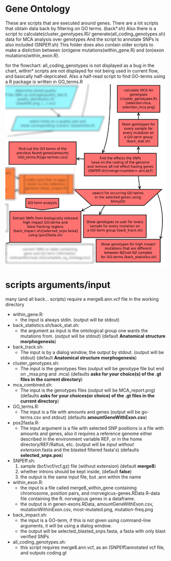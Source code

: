 # Gene Ontology
These are scripts that are executed around genes.
There are a lot scripts that obtain data back by filtering on GO terms. (back\*.sh)
Also there is a script to calculate(cluster_genotypes.R)/ generate(all_coding_genotypes.sh) data for MCA analysis over genotypes
And the script to annotate SNPs is also included (SNPEff.sh)
This folder does also contain older scripts to make a distiction between (on)gene mutations(within_gene.R) and (on)exon mutations(within_exon.R).

for the flowchart: all_coding_genotypes is not displayed as a bug in the chart, within\* scripts are not displayed for not being used in current flow, and basically half-depricated.
Also a half-read script to find GO-terms using a R package is written in GO_terms.R
![flowchart](../../doc/flowchart/geneOntology.png?raw=true)

# scripts arguments/input
many (and all back... scripts) require a merge8.ann.vcf file in the working directory
- within_gene.R:
  - the input is always stdin. (output will be stdout)
- back_statistics.sh/back_stat.sh:
  - the argument as input is the ontological group one wants the mutations from. (output will be stdout) (default **Anatomical structure morphogenesis**)
- back_track.sh:
  - The input is by a dialog window, the output by stdout. (output will be stdout) (default **Anatomical structure morphogenesis**)
- cluster_genotypes.sh:
  - The input is the genotypes files (output will be genotype file but end on _msa.png and .mca) (defaults **asks for your choice(s) of the .gt files in the current directory**)
- mca_combined.sh:
  - The input is the genotypes files (output will be MCA_report.png) (defaults **asks for your choices(or choice) of the .gt files in the current directory**)
- GO_terms.R:
  - The input is a file with amounts and genes (output will be go-terms.csv and stdout) (defaults **amountGeneWithExon.csv**)
- pos2fasta.R:
  - The input argument is a file with selected SNP positions is a file with amounts and genes, also it requires a reference genome either described in the environment variable REF, or in the home directory/REF/Rattus, etc. (output will be *input without extension*.fasta and the blasted filtered fasta's) (defaults **selected_snps.pos**)
- SNPEff.sh:
  1. sample (bcf/vcf/vcf.gz) file (without extension) (default **merge8**)
  2. whether introns should be kept inside, (default __false__)
  3. the output is the same input file, but .ann within the name
- within_exon.R:
  - the input is a file called merge8_within_gene containing chromosome, position pairs, and rnorvegicus-genes.RData R-data file containing the R. norvegicus genes in a dataframe.
  - the output is in genen-exons.RData, amountGeneWithExon.csv, mutationWithinExon.csv, most-mutated.png, mutation-freq.png
- back_impact.sh:
  - the input is a GO-term, if this is not given using command-line arguments, it will be using a dialog window.
  - the output will be selected_blasted_snps.fasta, a fasta with only blast verified SNPs
- all_coding_genotypes.sh:
  - this script requires merge8.ann.vcf, as an (SNPEff)annotated vcf file, and outputs coding.gt
